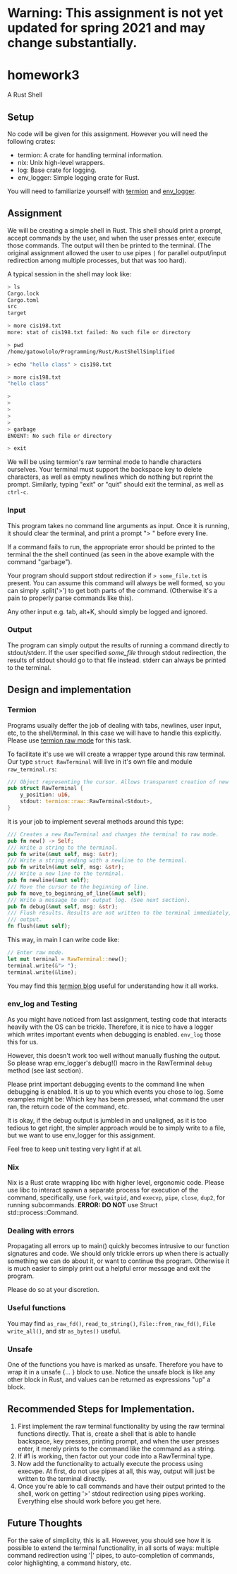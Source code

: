 # Warning: This assignment is not yet updated for spring 2021 and may change substantially.

# homework3
A Rust Shell

## Setup
No code will be given for this assignment. However you will need the following crates:
- termion: A crate for handling terminal information.
- nix: Unix high-level wrappers.
- log: Base crate for logging.
- env_logger: Simple logging crate for Rust.

You will need to familiarize yourself
with [termion](https://github.com/redox-os/termion) and [env_logger](https://docs.rs/env_logger/*/env_logger).

## Assignment
We will be creating a simple shell in Rust. This shell should print a prompt, accept commands by the user, and when the user
presses enter, execute those commands. The output will then be printed to the terminal. (The original assignment allowed the user
to use pipes `|` for parallel output/input redirection among multiple processes, but that was too hard).

A typical session in the shell may look like:
```bash
> ls
Cargo.lock
Cargo.toml
src
target

> more cis198.txt
more: stat of cis198.txt failed: No such file or directory

> pwd
/home/gatowololo/Programming/Rust/RustShellSimplified

> echo "hello class" > cis198.txt

> more cis198.txt
"hello class"

> 
> 
> 
> 
> 
> garbage
ENOENT: No such file or directory

> exit
```

We will be using termion's raw terminal mode to handle characters ourselves. Your terminal must support the backspace key to delete
characters, as well as empty newlines which do nothing but reprint the prompt. Similarly, typing "exit" or "quit" should exit
the terminal, as well as `ctrl-c`.

### Input
This program takes no command line arguments as input. Once it is running, it should clear the terminal, and print a prompt "> "
before every line.

If a command fails to run, the appropriate error should be printed to the terminal the the shell continued (as seen in the above
example with the command "garbage").

Your program should support stdout redirection if `> some_file.txt` is present. You can assume this command will always be well
formed, so you can simply .split('>') to get both parts of the command. (Otherwise it's a pain to properly parse commands like
this).

Any other input e.g. tab, alt+K, should simply be logged and ignored.

### Output
The program can simply output the results of running a command directly to stdout/stderr.
If the user specified *some_file* through stdout redirection, the results of stdout should go to that file instead.
stderr can always be printed to the terminal.

## Design and implementation

### Termion
Programs usually deffer the job of dealing with tabs, newlines, user input, etc, to the shell/terminal. In this case we will have
to handle this explicitly. Please use [termion raw mode](https://docs.rs/termion/1.5.1/termion/raw/index.html) for this task.

To facilitate it's use we will create a wrapper type around this raw terminal. Our type `struct RawTerminal` will live in it's
own file and module `raw_terminal.rs`:

```rust
/// Object representing the cursor. Allows transparent creation of new lines.
pub struct RawTerminal {
    y_position: u16,
    stdout: termion::raw::RawTerminal<Stdout>,
}
```

It is your job to implement several methods around this type:
```rust
/// Creates a new RawTerminal and changes the terminal to raw mode.
pub fn new() -> Self;
/// Write a string to the terminal.
pub fn write(&mut self, msg: &str);
/// Write a string ending with a newline to the terminal.
pub fn writeln(&mut self, msg: &str);
/// Write a new line to the terminal.
pub fn newline(&mut self);
/// Move the cursor to the beginning of line.
pub fn move_to_beginning_of_line(&mut self);
/// Write a message to our output log. (See next section).
pub fn debug(&mut self, msg: &str);
/// Flush results. Results are not written to the terminal immediately, so we flush after a command to write our
/// output.
fn flush(&mut self);
```
This way, in main I can write code like:
```rust
// Enter raw mode.
let mut terminal = RawTerminal::new();
terminal.write(&"> ");
terminal.write(&line);
```

You may find this [termion blog](https://ticki.github.io/blog/making-terminal-applications-in-rust-with-termion/) useful for
understanding how it all works.

### env_log and Testing
As you might have noticed from last assignment, testing code that interacts heavily with the OS can be trickle. Therefore, it is
nice to have a logger which writes important events when debugging is enabled. `env_log` those this for us.

However, this doesn't work too well without manually flushing the output. So please wrap env_logger's debug!() macro in the
RawTerminal `debug` method (see last section).

Please print important debugging events to the command line when debugging is enabled. It is up to you which events you chose
to log. Some examples might be: Which key has been pressed, what command the user ran, the return code of the command, etc.

It is okay, if the debug output is jumbled in and unaligned, as it is too tedious to get right, the simpler approach would be
to simply write to a file, but we want to use env_logger for this assignment.

Feel free to keep unit testing very light if at all.

### Nix
Nix is a Rust crate wrapping libc with higher level, ergonomic code. Please use libc to interact spawn a separate process for
execution of the command, specifically, use `fork`, `waitpid`, and `execvp`, `pipe`, `close`, `dup2`, for running subcommands. **ERROR: DO NOT** use
Struct std::process::Command.

### Dealing with errors 
Propagating all errors up to main() quickly becomes intrusive to our function signatures and code. We should only trickle errors up
when there is actually something we can do about it, or want to continue the program. Otherwise it is much easier to simply print
out a helpful error message and exit the program.

Please do so at your discretion.

### Useful functions
You may find `as_raw_fd()`, `read_to_string()`, `File::from_raw_fd()`, `File write_all()`, and str `as_bytes()` useful.

### Unsafe
One of the functions you have is marked as unsafe. Therefore you have to wrap it in a unsafe {... } block to use. Notice the
unsafe block is like any other block in Rust, and values can be returned as expressions "up" a block.

## Recommended Steps for Implementation.
1) First implement the raw terminal functionality by using the raw terminal functions directly. That is, create a shell that
is able to handle backspace, key presses, printing prompt, and when the user presses enter, it merely prints to the command
like the command as a string.
2) If #1 is working, then factor out your code into a RawTerminal type.
3) Now add the functionality to actually execute the process using execvpe. At first, do not use pipes at
all, this way, output will just be written to the terminal directly.
4) Once you're able to call commands and have their output printed to the shell, work on getting '>' stdout redirection using
pipes working. Everything else should work before you get here.

## Future Thoughts
For the sake of simplicity, this is all. However, you should see how it is possible to extend the terminal functionality,
in all sorts of ways: multiple command redirection using '|' pipes, to auto-completion of commands, color highlighting,
a command history, etc.
